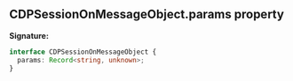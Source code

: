 ## CDPSessionOnMessageObject.params property

**Signature:**

```typescript
interface CDPSessionOnMessageObject {
  params: Record<string, unknown>;
}
```
